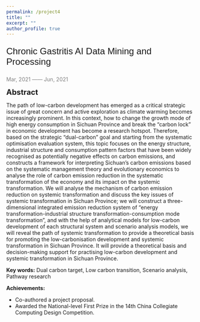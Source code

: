 ```yaml
---
permalink: /project4
title: ""
excerpt: ""
author_profile: true
---
```



<p style="font-family: 'Arial', sans-serif; font-size: 24px;">Chronic Gastritis AI Data Mining and Processing</p>

<span style="color: grey;">Mar, 2021 —— Jun, 2021</span>

<span style="font-size:20px;">**Abstract**</span>

The path of low-carbon development has emerged as a critical strategic issue of great concern and active exploration as climate warming becomes increasingly prominent. In this context, how to change the growth mode of high energy consumption in Sichuan Province and break the “carbon lock” in economic development has become a research hotspot. Therefore, based on the strategic “dual-carbon” goal and starting from the systematic optimisation evaluation system, this topic focuses on the energy structure, industrial structure and consumption pattern factors that have been widely recognised as potentially negative effects on carbon emissions, and constructs a framework for interpreting Sichuan’s carbon emissions based on the systematic management theory and evolutionary economics to analyse the role of carbon emission reduction in the systematic transformation of the economy and its impact on the systemic transformation. We will analyse the mechanism of carbon emission reduction on systemic transformation and discuss the key issues of systemic transformation in Sichuan Province; we will construct a three-dimensional integrated emission reduction system of “energy transformation-industrial structure transformation-consumption mode transformation”, and with the help of analytical models for low-carbon development of each structural system and scenario analysis models, we will reveal the path of systemic transformation to provide a theoretical basis for promoting the low-carbonisation development and systemic transformation in Sichuan Province. It will provide a theoretical basis and decision-making support for practising low-carbon development and systemic transformation in Sichuan Province.

**Key words:** Dual carbon target, Low carbon transition, Scenario analysis, Pathway research

**Achievements:** 
- Co-authored a project proposal.
- Awarded the National-level First Prize in the 14th China Collegiate Computing Design Competition.
